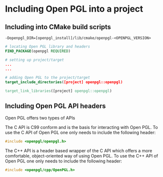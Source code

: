 Including Open PGL into a project
=================================


Including into CMake build scripts 
----------------------------------

`-Dopenpgl_DIR=[openpgl_install]/lib/cmake/openpgl-<OPENPGL_VERSION>`

```CMake
# locating Open PGL library and headers 
FIND_PACKAGE(openpgl REQUIRED)

# setting up project/target
...
...

# adding Open PGL to the project/target
target_include_directories([project] openpgl::openpgl)

target_link_libraries([project] openpgl::openpgl)
```

Including Open PGL API headers
------------------------------

Open PGL offers two types of APIs

The C API is C99 conform and is the basis for interacting with Open PGL. To use the C API of Open PGL one only needs to include the following header: 

```C
#include <openpgl/openpgl.h>
```

The C++ API is a header based wrapper of the C API which offers a more comfortable, object-oriented way of using Open PGL. 
To use the C++ API of Open PGL one only needs to include the following header:

```C++
#include <openpgl/cpp/OpenPGL.h>
```